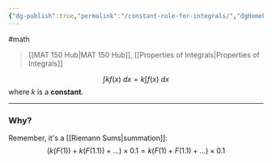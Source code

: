 ```yaml
---
{"dg-publish":true,"permalink":"/constant-rule-for-integrals/","dgHomeLink":true,"dgPassFrontmatter":false}
---
```


#math 
> [[MAT 150 Hub|MAT 150 Hub]], [[Properties of Integrals|Properties of Integrals]]

$$
\int k f(x) \ dx = k \int f(x) \ dx
$$
where $k$ is a **constant**.

---
### Why?
Remember, it's a [[Riemann Sums|summation]]:
$$
(k(F(1))+k(F(1.1)) + \dots) \times 0.1 = k(F(1) +F(1.1) + \dots) \times 0.1
$$